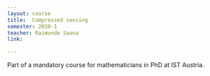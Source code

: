 ```yaml
---
layout: course
title:  Compressed sensing
semester: 2020-1
teacher: Raimundo Saona
link: 

---
```


Part of a mandatory course for mathematicians in PhD at IST Austria.

